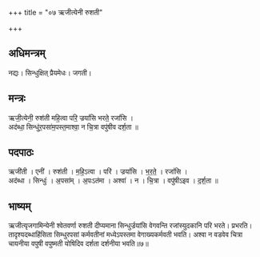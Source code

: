 +++
title = "०७ ऋजीत्येनी रुशती"

+++
## अधिमन्त्रम्
नद्यः। सिन्धुक्षित् प्रैयमेधः। जगती।

## मन्त्रः
ऋजी॒त्येनी॒ रुश॑ती महि॒त्वा परि॒ ज्रयां॑सि भरते॒ रजां॑सि ।  
अद॑ब्धा॒ सिन्धु॑र॒पसा॑म॒पस्त॒माश्वा॒ न चि॒त्रा वपु॑षीव दर्श॒ता ॥

## पदपाठः
ऋजी॑ती । एनी॑ । रुश॑ती । म॒हि॒ऽत्वा । परि॑ । ज्रयां॑सि । भ॒र॒ते॒ । रजां॑सि ।  
अद॑ब्धा । सिन्धुः॑ । अ॒पसा॑म् । अ॒पःऽत॑मा । अश्वा॑ । न । चि॒त्रा । वपु॑षीऽइव । द॒र्श॒ता ॥

## भाष्यम्
ऋजीत्यृजगामिन्येनी श्वेतवर्णा रुशती दीप्यमाना सिन्धुर्ज्रयांसि वेगवन्ति रजांस्युदकानि परि भरते। प्रभरति। तादृश्यदब्धाहिंसिता सिम्धुरपसां कर्मवतीनां मध्येऽपस्तमा वेगाख्यकर्मवती भवति। अश्वा न वडवेव चित्रा चायनीया वपुषी वपुष्मती योषिदिव दर्शता दर्शनीया भवति॥७॥
